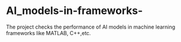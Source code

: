 # AI_models-in-frameworks-
The project checks the performance of AI models in machine learning frameworks like MATLAB, C++,etc. 
